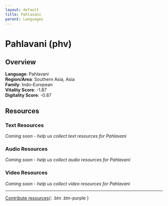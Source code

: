 ```yaml
---
layout: default
title: Pahlavani
parent: Languages
---
```


# Pahlavani (phv)

## Overview

**Language**: Pahlavani  
**Region/Area**: Southern Asia, Asia  
**Family**: Indo-European  
**Vitality Score**: -1.87  
**Digitality Score**: -0.87  

## Resources

### Text Resources
*Coming soon - help us collect text resources for Pahlavani*

### Audio Resources
*Coming soon - help us collect audio resources for Pahlavani*

### Video Resources
*Coming soon - help us collect video resources for Pahlavani*

---

[Contribute resources](https://fairtrain.github.io/){: .btn .btn-purple }
